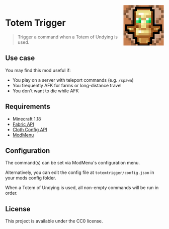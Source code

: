 <img align="right" src="src/main/resources/assets/totemtrigger/icon.png">

# Totem Trigger

> Trigger a command when a Totem of Undying is used.

## Use case

You may find this mod useful if:
- You play on a server with teleport commands (e.g. `/spawn`)
- You frequently AFK for farms or long-distance travel
- You don't want to die while AFK

## Requirements

- Minecraft 1.18
- [Fabric API](https://www.curseforge.com/minecraft/mc-mods/fabric-api)
- [Cloth Config API](https://www.curseforge.com/minecraft/mc-mods/cloth-config)
- [ModMenu](https://www.curseforge.com/minecraft/mc-mods/modmenu)

## Configuration

The command(s) can be set via ModMenu's configuration menu.

Alternatively, you can edit the config file at `totemtrigger/config.json` in your mods config folder.

When a Totem of Undying is used, all non-empty commands will be run in order.

## License

This project is available under the CC0 license.
